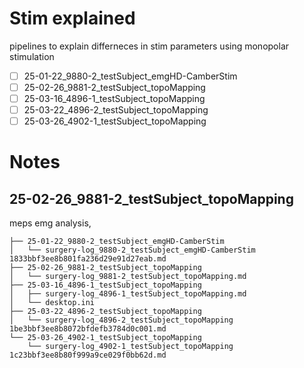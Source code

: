 # Stim explained 

pipelines to explain differneces in stim parameters using monopolar stimulation 

- [ ] 25-01-22_9880-2_testSubject_emgHD-CamberStim
- [ ] 25-02-26_9881-2_testSubject_topoMapping
- [ ] 25-03-16_4896-1_testSubject_topoMapping
- [ ] 25-03-22_4896-2_testSubject_topoMapping
- [ ] 25-03-26_4902-1_testSubject_topoMapping

# Notes
## 25-02-26_9881-2_testSubject_topoMapping

meps emg analysis, 


```shell
├── 25-01-22_9880-2_testSubject_emgHD-CamberStim
│   └── surgery-log_9880-2_testSubject_emgHD-CamberStim 1833bbf3ee8b801fa236d29e91d27eab.md
├── 25-02-26_9881-2_testSubject_topoMapping
│   └── surgery-log_9881-2_testSubject_topoMapping.md
├── 25-03-16_4896-1_testSubject_topoMapping
│   ├── surgery-log_4896-1_testSubject_topoMapping.md
│   └── desktop.ini
├── 25-03-22_4896-2_testSubject_topoMapping
│   └── surgery-log_4896-2_testSubject_topoMapping 1be3bbf3ee8b8072bfdefb3784d0c001.md
└── 25-03-26_4902-1_testSubject_topoMapping
    └── surgery-log_4902-1_testSubject_topoMapping 1c23bbf3ee8b80f999a9ce029f0bb62d.md
```